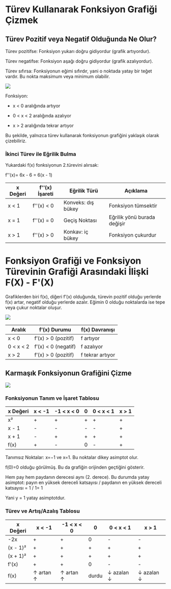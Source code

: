 # Türev Kullanarak Fonksiyon Grafiği Çizmek

## Türev Pozitif veya Negatif Olduğunda Ne Olur?

Türev pozitifse: Fonksiyon yukarı doğru gidiyordur (grafik artıyordur).

Türev negatifse: Fonksiyon aşağı doğru gidiyordur (grafik azalıyordur).

Türev sıfırsa: Fonksiyonun eğimi sıfırdır, yani o noktada yatay bir teğet vardır. Bu nokta maksimum veya minimum olabilir.

![](turev-ile-grafik-ciz.png)

Fonksiyon:

- x < 0 aralığında artıyor

- 0 < x < 2 aralığında azalıyor

- x > 2 aralığında tekrar artıyor

Bu şekilde, yalnızca türev kullanarak fonksiyonun grafiğini yaklaşık olarak çizebiliriz.

### İkinci Türev ile Eğrilik Bulma

Yukardaki f(x) fonksiyonun 2.türevini alırsak:

f''(x)= 6x - 6 = 6(x - 1)

| x Değeri | f''(x) İşareti | Eğrilik Türü       | Açıklama                    |
| -------- | -------------- | ------------------ | --------------------------- |
| x < 1    | f''(x) < 0     | Konveks: dış bükey | Fonksiyon tümsektir         |
| x = 1    | f''(x) = 0     | Geçiş Noktası      | Eğrilik yönü burada değişir |
| x > 1    | f''(x) > 0     | Konkav: iç bükey   | Fonksiyon çukurdur          |

# Fonksiyon Grafiği ve Fonksiyon Türevinin Grafiği Arasındaki İlişki F(X) - F'(X)

Grafiklerden biri f(x), diğeri f’(x) olduğunda, türevin pozitif olduğu yerlerde f(x) artar, negatif olduğu yerlerde azalır. Eğimin 0 olduğu noktalarda ise tepe veya çukur noktalar oluşur.

![](fonksiyon-turev-grafik.png)

| Aralık    | f’(x) Durumu        | f(x) Davranışı   |
| --------- | ------------------- | ---------------- |
| x < 0     | f’(x) > 0 (pozitif) | f artıyor        |
| 0 < x < 2 | f’(x) < 0 (negatif) | f azalıyor       |
| x > 2     | f’(x) > 0 (pozitif) | f tekrar artıyor |

## Karmaşık Fonksiyonun Grafiğini Çizme

![](karmasik-fonksiyon.png)

### Fonksiyonun Tanım ve İşaret Tablosu

| x Değeri | x < -1 | -1 < x < 0 | 0   | 0 < x < 1 | x > 1 |
| -------- | ------ | ---------- | --- | --------- | ----- |
| x²       | +      | +          | +   | +         | +     |
| x - 1    | -      | -          | -   | -         | +     |
| x + 1    | -      | +          | +   | +         | +     |
| f(x)     | +      | -          | 0   | -         | +     |

Tanımsız Noktalar: x=−1 ve x=1. Bu noktalar dikey asimptot olur.

f(0)=0 olduğu görülmüş. Bu da grafiğin orijinden geçtiğini gösterir.

Hem pay hem paydanın derecesi aynı (2. derece).
Bu durumda yatay asimptot:
payın en yüksek dereceli katsayısı / paydanın en yüksek dereceli katsayısı = 1 / 1= 1

Yani y = 1 yatay asimptotdur.

### Türev ve Artış/Azalış Tablosu

| x Değeri | x < -1    | -1 < x < 0 | 0     | 0 < x < 1  | x > 1      |
| -------- | --------- | ---------- | ----- | ---------- | ---------- |
| -2x      | +         | +          | 0     | -          | -          |
| (x - 1)² | +         | +          | +     | +          | +          |
| (x + 1)² | +         | +          | +     | +          | +          |
| f'(x)    | +         | +          | 0     | -          | -          |
| f(x)     | ↑ artan ↑ | ↑ artan ↑  | durdu | ↓ azalan ↓ | ↓ azalan ↓ |
